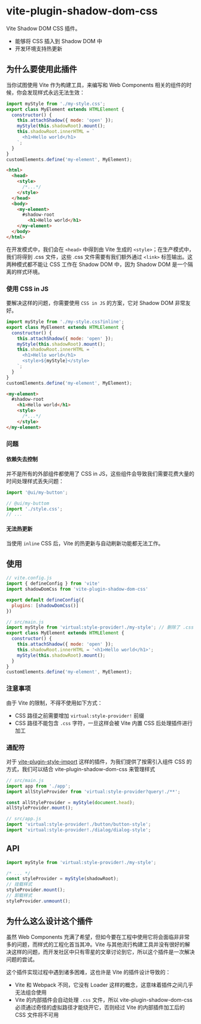 # vite-plugin-shadow-dom-css

Vite Shadow DOM CSS 插件。

- 能够将 CSS 插入到 Shadow DOM 中
- 开发环境支持热更新

## 为什么要使用此插件

当你试图使用 Vite 作为构建工具，来编写和 Web Components 相关的组件的时候，你会发现样式永远无法生效： 

```js
import myStyle from './my-style.css';
export class MyElement extends HTMLElement {
  constructor() {
    this.attachShadow({ mode: 'open' });
    myStyle(this.shadowRoot).mount();
    this.shadowRoot.innerHTML = `
      <h1>Hello world</h1>
    `;
  }
}
customElements.define('my-element', MyElement);
```

```html
<html>
  <head>
    <style>
      /*...*/
    </style>
  </head>
  <body>
    <my-element>
      #shadow-root
      	<h1>Hello world</h1>
    </my-element>
  </body>
</html>
```

在开发模式中，我们会在 `<head>` 中得到由 Vite 生成的 `<style>`；在生产模式中，我们将得到 .css 文件，这些 .css 文件需要有我们额外通过 `<link>` 标签输出。这两种模式都不能让 CSS 工作在 Shadow DOM 中，因为 Shadow DOM 是一个隔离的样式环境。

### 使用 CSS in JS

要解决这样的问题，你需要使用 `CSS in JS` 的方案，它对 Shadow DOM 非常友好。

```js
import myStyle from './my-style.css?inline';
export class MyElement extends HTMLElement {
  constructor() {
    this.attachShadow({ mode: 'open' });
    myStyle(this.shadowRoot).mount();
    this.shadowRoot.innerHTML = `
      <h1>Hello world</h1>
      <style>${myStyle}</style>
    `;
  }
}
customElements.define('my-element', MyElement);
```

```html
<my-element>
  #shadow-root
    <h1>Hello world</h1>
    <style>
      /*...*/
    </style>
</my-element>
```

### 问题

#### 依赖失去控制

并不是所有的外部组件都使用了 CSS in JS，这些组件会导致我们需要花费大量的时间处理样式丢失问题：

```js
import '@ui/my-button';
```

```js
// @ui/my-buttom
import './style.css';
// ...
```

#### 无法热更新

当使用 `inline` CSS 后，Vite 的热更新与自动刷新功能都无法工作。

## 使用

```js
// vite.config.js
import { defineConfig } from 'vite'
import shadowDomCss from 'vite-plugin-shadow-dom-css'

export default defineConfig({
  plugins: [shadowDomCss()]
})
```

```js
// src/main.js
import myStyle from 'virtual:style-provider!./my-style'; // 删除了 .css 后缀名，避免 Vite 内部插件二次处理
export class MyElement extends HTMLElement {
  constructor() {
    this.attachShadow({ mode: 'open' });
    this.shadowRoot.innerHTML = '<h1>Hello world</h1>';
    myStyle(this.shadowRoot).mount();
  }
}
customElements.define('my-element', MyElement);
```

### 注意事项

由于 Vite 的限制，不得不使用如下方式：

* CSS 路径之前需要增加 `virtual:style-provider!` 前缀
* CSS 路径不能包含 `.css` 字符，一旦这样会被 Vite 内置 CSS 后处理插件进行加工

### 通配符

对于 [vite-plugin-style-import](https://github.com/anncwb/vite-plugin-style-import) 这样的插件，为我们提供了按需引入组件 CSS 的方式，我们可以结合 vite-plugin-shadow-dom-css 来管理样式

```js
// src/main.js
import app from './app';
import allStyleProvider from 'virtual:style-provider?query!./**';

const allStyleProvider = myStyle(document.head);
allStyleProvider.mount();
```

```js
// src/app.js
import 'virtual:style-provider!./button/button-style';
import 'virtual:style-provider!./dialog/dialog-style'; 
```

## API


```js
import myStyle from 'virtual:style-provider!./my-style';

/* ... */
const styleProvider = myStyle(shadowRoot);
// 挂载样式
styleProvider.mount();
// 卸载样式
styleProvider.unmount();
```


## 为什么这么设计这个插件

虽然 Web Components 充满了希望，但如今要在工程中使用它将会面临非非常多的问题，而样式的工程化首当其冲。Vite 与其他流行构建工具并没有很好的解决这样的问题，而开发社区中只有零星的文章讨论到它，所以这个插件是一次解决问题的尝试。

这个插件实现过程中遇到诸多困难，这也许是 Vite 的插件设计导致的：

* Vite 和 Webpack 不同，它没有 Loader 这样的概念，这意味着插件之间几乎无法组合使用
* Vite 的内部插件会自动处理 `.css` 文件，所以 vite-plugin-shadow-dom-css 必须通过奇怪的虚拟路径才能绕开它，否则经过 Vite 的内部插件加工后的 CSS 文件将不可用